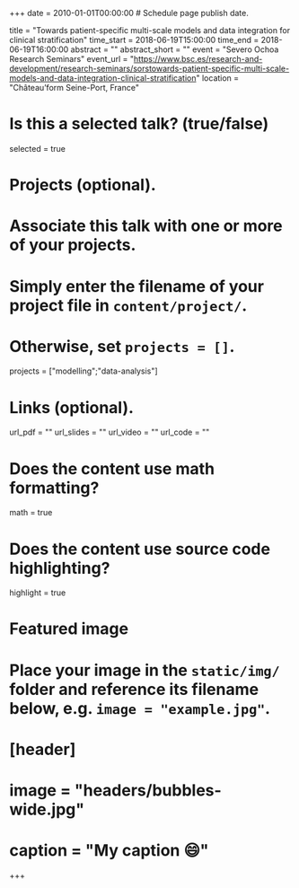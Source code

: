 +++
date = 2010-01-01T00:00:00  # Schedule page publish date.

title = "Towards patient-specific multi-scale models and data integration for clinical stratification"
time_start = 2018-06-19T15:00:00
time_end = 2018-06-19T16:00:00
abstract = ""
abstract_short = ""
event = "Severo Ochoa Research Seminars"
event_url = "https://www.bsc.es/research-and-development/research-seminars/sorstowards-patient-specific-multi-scale-models-and-data-integration-clinical-stratification"
location = "Château’form Seine-Port, France"

# Is this a selected talk? (true/false)
selected = true

# Projects (optional).
#   Associate this talk with one or more of your projects.
#   Simply enter the filename of your project file in `content/project/`.
#   Otherwise, set `projects = []`.
projects = ["modelling";"data-analysis"]

# Links (optional).
url_pdf = ""
url_slides = ""
url_video = ""
url_code = ""

# Does the content use math formatting?
math = true

# Does the content use source code highlighting?
highlight = true

# Featured image
# Place your image in the `static/img/` folder and reference its filename below, e.g. `image = "example.jpg"`.
# [header]
# image = "headers/bubbles-wide.jpg"
# caption = "My caption :smile:"

+++
